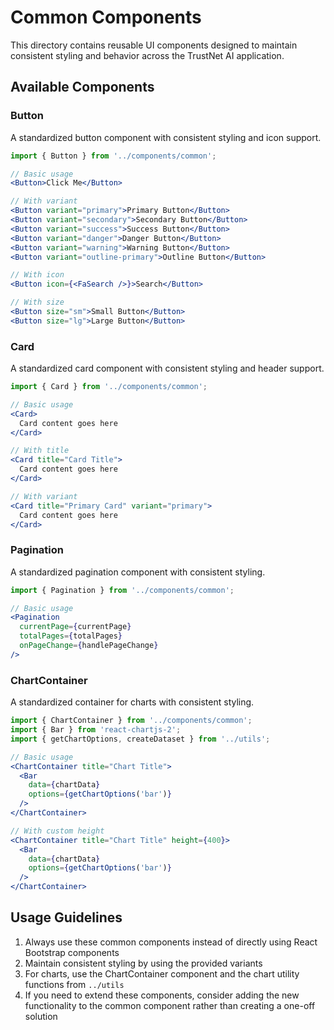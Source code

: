 # Common Components

This directory contains reusable UI components designed to maintain consistent styling and behavior across the TrustNet AI application.

## Available Components

### Button

A standardized button component with consistent styling and icon support.

```jsx
import { Button } from '../components/common';

// Basic usage
<Button>Click Me</Button>

// With variant
<Button variant="primary">Primary Button</Button>
<Button variant="secondary">Secondary Button</Button>
<Button variant="success">Success Button</Button>
<Button variant="danger">Danger Button</Button>
<Button variant="warning">Warning Button</Button>
<Button variant="outline-primary">Outline Button</Button>

// With icon
<Button icon={<FaSearch />}>Search</Button>

// With size
<Button size="sm">Small Button</Button>
<Button size="lg">Large Button</Button>
```

### Card

A standardized card component with consistent styling and header support.

```jsx
import { Card } from '../components/common';

// Basic usage
<Card>
  Card content goes here
</Card>

// With title
<Card title="Card Title">
  Card content goes here
</Card>

// With variant
<Card title="Primary Card" variant="primary">
  Card content goes here
</Card>
```

### Pagination

A standardized pagination component with consistent styling.

```jsx
import { Pagination } from '../components/common';

// Basic usage
<Pagination 
  currentPage={currentPage}
  totalPages={totalPages}
  onPageChange={handlePageChange}
/>
```

### ChartContainer

A standardized container for charts with consistent styling.

```jsx
import { ChartContainer } from '../components/common';
import { Bar } from 'react-chartjs-2';
import { getChartOptions, createDataset } from '../utils';

// Basic usage
<ChartContainer title="Chart Title">
  <Bar 
    data={chartData} 
    options={getChartOptions('bar')}
  />
</ChartContainer>

// With custom height
<ChartContainer title="Chart Title" height={400}>
  <Bar 
    data={chartData} 
    options={getChartOptions('bar')}
  />
</ChartContainer>
```

## Usage Guidelines

1. Always use these common components instead of directly using React Bootstrap components
2. Maintain consistent styling by using the provided variants
3. For charts, use the ChartContainer component and the chart utility functions from `../utils`
4. If you need to extend these components, consider adding the new functionality to the common component rather than creating a one-off solution